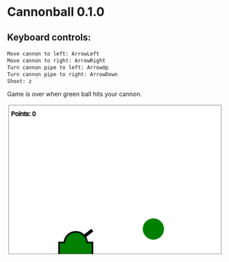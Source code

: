 # Cannonball 0.1.0

## Keyboard controls: 

```
Move cannon to left: ArrowLeft
Move cannon to right: ArrowRight
Turn cannon pipe to left: ArrowUp
Turn cannon pipe to right: ArrowDown
Shoot: z
```

Game is over when green ball hits your cannon.

![Example image](/public/example1.png)
